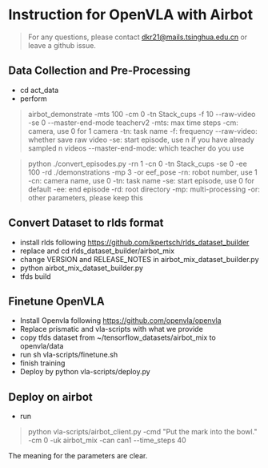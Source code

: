 # Instruction for OpenVLA with Airbot
> For any questions, please contact dkr21@mails.tsinghua.edu.cn or leave a github issue.

## Data Collection and Pre-Processing

- cd act_data
- perform
> airbot_demonstrate -mts 100 -cm 0 -tn Stack_cups -f 10 --raw-video -se 0 --master-end-mode teacherv2
-mts: max time steps
-cm: camera, use 0 for 1 camera
-tn: task name
-f: frequency
--raw-video: whether save raw video
-se: start episode, use n if you have already sampled n videos
--master-end-mode: which teacher do you use

> python ./convert_episodes.py -rn 1 -cn 0 -tn Stack_cups -se 0 -ee 100 -rd ./demonstrations -mp 3 -or eef_pose
-rn: robot number, use 1
-cn: camera name, use 0
-tn: task name
-se: start episode, use 0 for default
-ee: end episode
-rd: root directory
-mp: multi-processing
-or: other parameters, please keep this


## Convert Dataset to rlds format

- install rlds following https://github.com/kpertsch/rlds_dataset_builder
- replace and cd rlds_dataset_builder/airbot_mix
- change VERSION and RELEASE_NOTES in airbot_mix_dataset_builder.py
- python airbot_mix_dataset_builder.py
- tfds build


## Finetune OpenVLA

- Install Openvla following https://github.com/openvla/openvla
- Replace prismatic and vla-scripts with what we provide
- copy tfds dataset from ~/tensorflow_datasets/airbot_mix to openvla/data
- run sh vla-scripts/finetune.sh
- finish training
- Deploy by python vla-scripts/deploy.py


## Deploy on airbot

- run
> python vla-scripts/airbot_client.py -cmd "Put the mark into the bowl." -cm 0 -uk airbot_mix -can can1 --time_steps 40

The meaning for the parameters are clear.